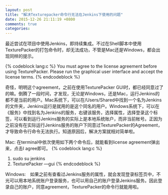 ```yaml
---
layout: post
title: "解决Texturepacker命令行无法在Jenkins下使用的问题"
date: 2015-12-26 21:11:19 +0800
comments: true
categories: 
---
```


最近尝试在项目中使用Jenkins，即持续集成。不过在Shell脚本中使用TexturePacker的打包命令时，却无法成功，不管是Mac还是Windows，都会出现同样的提示。

{% codeblock lang:c %}
You must agree to the license agreement before using TexturePacker. Please run the graphical user interface and accept the license terms.
{% endcodeblock %}

奇怪，明明这个agreement，之前在使用TexturePacker GUI时，都已经同意过了的嘛。倒腾了一段时间，才发现，无论是Windows，还是Mac，运行Jenkins的都不是当前的用户。Mac系统下，可以在/Users/Shared中找到一个名为Jenkins的文件夹，Jenkins运行是就用的是这个同名的用户。Windows系统下，可以在《服务》中找到名为Jenkins的服务，右键该服务，选择属性，选择登录这个标签，可以看到运行Jenkins服务的实际上是本地系统账户，而非当前帐号。正因为之前没有在实际运行Jenkins服务的账户下同意过TexturePacker的Agreement，才导致命令行命令无法执行。知道原因后，解决方案就相对简单啦。

Mac: 在terminal中依次使用如下两个命令后，就能看到license agreement弹出来，点击I agree即可。
{% codeblock lang:c %}
1. sudo su jenkins
2. TexturePacker —gui
{% endcodeblock %}

Windows:　如果之前有查看过Jenkins服务的属性，就会发现登录标签页中，不光可以用本地系统账户登录服务，也可以用自己的账户登录Jenkins服务。因此登录自己的账户，同意agreement，TexturePacker的命令行就能用啦。

